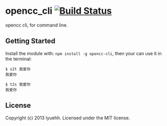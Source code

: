 # opencc_cli [![Build Status](https://secure.travis-ci.org/lyuehh/opencc-cli.png?branch=master)](http://travis-ci.org/lyuehh/opencc-cli)

opencc cli, for command line.

## Getting Started
Install the module with: `npm install -g opencc-cli`,
then your can use it in the terminal:

```
$ s2t 我爱你
我愛你

$ t2s 我愛你
我爱你
```

## License
Copyright (c) 2013 lyuehh. Licensed under the MIT license.
